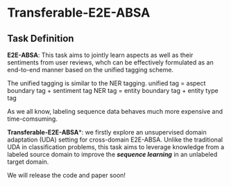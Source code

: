 # Transferable-E2E-ABSA

## Task Definition

**E2E-ABSA**: This task aims to jointly learn aspects as well as their sentiments from user reviews, whch can be effectively formulated as an end-to-end manner based on the unified tagging scheme.

The unified tagging is similar to the NER tagging.
unified tag = aspect boundary tag + sentiment tag
NER tag = entity boundary tag + entity type tag

As we all know, labeling sequence data behaves much more expensive and time-comsuming. 

**Transferable-E2E-ABSA***: we firstly explore an unsupervised domain adaptation (UDA) setting for cross-domain E2E-ABSA. Unlike the traditional UDA in classification problems, this task aims to leverage knowledge from a labeled source domain to improve the ***sequence learning*** in an unlabeled target domain.





We will release the code and paper soon!
